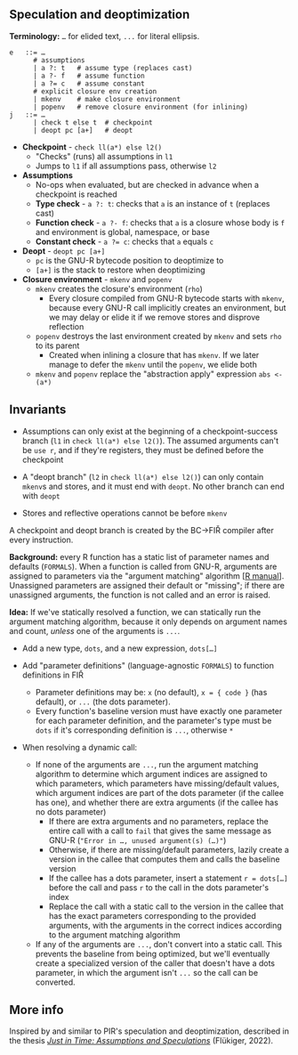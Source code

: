 ## Speculation and deoptimization

**Terminology:** `…` for elided text, `...` for literal ellipsis.

```bnf
e   ::= …
      # assumptions
      | a ?: t   # assume type (replaces cast)
      | a ?- f   # assume function
      | a ?= c   # assume constant
      # explicit closure env creation
      | mkenv    # make closure environment
      | popenv   # remove closure environment (for inlining)
j   ::= …
      | check t else t  # checkpoint
      | deopt pc [a+]   # deopt
```

- **Checkpoint** - `check ll(a*) else l2()`
  - "Checks" (runs) all assumptions in `l1`
  - Jumps to `l1` if all assumptions pass, otherwise `l2`
- **Assumptions**
  - No-ops when evaluated, but are checked in advance when a checkpoint is reached
  - **Type check** - `a ?: t`: checks that `a` is an instance of `t` (replaces cast)
  - **Function check** - `a ?- f`: checks that `a` is a closure whose body is `f` and environment is global, namespace, or base
  - **Constant check** - `a ?= c`: checks that `a` equals `c`
- **Deopt** - `deopt pc [a+]`
  - `pc` is the GNU-R bytecode position to deoptimize to
  - `[a+]` is the stack to restore when deoptimizing
- **Closure environment** - `mkenv` and `popenv`
  - `mkenv` creates the closure's environment (`rho`)
    - Every closure compiled from GNU-R bytecode starts with `mkenv`, because every GNU-R call implicitly creates an environment, but we may delay or elide it if we remove stores and disprove reflection
  - `popenv` destroys the last environment created by `mkenv` and sets `rho` to its parent
    - Created when inlining a closure that has `mkenv`. If we later manage to defer the `mkenv` until the `popenv`, we elide both
  - `mkenv` and `popenv` replace the "abstraction apply" expression `abs <- (a*)`

## Invariants

- Assumptions can only exist at the beginning of a checkpoint-success branch (`l1` in `check ll(a*) else l2()`). The assumed arguments can't be `use r`, and if they're registers, they must be defined before the checkpoint

- A "deopt branch" (`l2` in `check ll(a*) else l2()`) can only contain `mkenv`s and stores, and it must end with `deopt`. No other branch can end with `deopt`

- Stores and reflective operations cannot be before `mkenv`

A checkpoint and deopt branch is created by the BC->FIŘ compiler after every instruction.

**Background:** every R function has a static list of parameter names and defaults (`FORMALS`). When a function is called from GNU-R, arguments are assigned to parameters via the "argument matching" algorithm [[R manual](https://cran.r-project.org/doc/manuals/r-release/R-lang.html#Argument-matching)]. Unassigned parameters are assigned their default or "missing"; if there are unassigned arguments, the function is not called and an error is raised.

**Idea:** If we've statically resolved a function, we can statically run the argument matching algorithm, because it only depends on argument names and count, *unless* one of the arguments is `...`.

- Add a new type, `dots`, and a new expression, `dots[…]`

- Add "parameter definitions" (language-agnostic `FORMALS`) to function definitions in FIŘ

  - Parameter definitions may be: `x` (no default), `x = { code }` (has default), or `...` (the dots parameter).
  - Every function's baseline version must have exactly one parameter for each parameter definition, and the parameter's type must be `dots` if it's corresponding definition is `...`, otherwise `*`
- When resolving a dynamic call:
  - If none of the arguments are `...`, run the argument matching algorithm to determine which argument indices are assigned to which parameters, which parameters have missing/default values, which argument indices are part of the dots parameter (if the callee has one), and whether there are extra arguments (if the callee has no dots parameter)
    - If there are extra arguments and no parameters, replace the entire call with a call to `fail` that gives the same message as GNU-R (`"Error in …, unused argument(s) (…)"`)
    - Otherwise, if there are missing/default parameters, lazily create a version in the callee that computes them and calls the baseline version
    - If the callee has a dots parameter, insert a statement `r = dots[…]` before the call and pass `r` to the call in the dots parameter's index
    - Replace the call with a static call to the version in the callee that has the exact parameters corresponding to the provided arguments, with the arguments in the correct indices according to the argument matching algorithm
  - If any of the arguments are `...`, don't convert into a static call. This prevents the baseline from being optimized, but we'll eventually create a specialized version of the caller that doesn't have a dots parameter, in which the argument isn't `...` so the call can be converted.

## More info

Inspired by and similar to PIR's speculation and deoptimization, described in the thesis [*Just in Time: Assumptions and Speculations*](https://thesis.r-vm.net/main.html#x1-1170007) (Flükiger, 2022).
